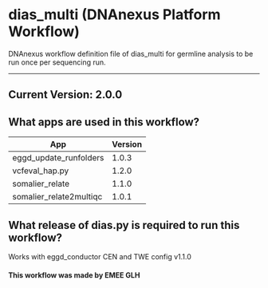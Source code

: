 # dias_multi (DNAnexus Platform Workflow)
DNAnexus workflow definition file of dias_multi for germline analysis to be run once per sequencing run.

-------
## Current Version: 2.0.0

## What apps are used in this workflow?

|  App 	| Version |
|---	|---	|
|eggd_update_runfolders     |1.0.3|
|vcfeval_hap.py             |1.2.0|
|somalier_relate            |1.1.0|
|somalier_relate2multiqc    |1.0.1|

## What release of dias.py is required to run this workflow?

Works with eggd_conductor CEN and TWE config v1.1.0

#### This workflow was made by EMEE GLH
